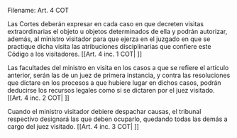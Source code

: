 Filename: Art. 4 COT

Las Cortes deberán expresar en cada caso en que decreten visitas extraordinarias el objeto u objetos determinados de ella y podrán autorizar, además, al ministro visitador para que ejerza en el juzgado en que se practique dicha visita las atribuciones disciplinarias que confiere este Código a los visitadores. [[Art. 4 inc. 1 COT| ]]

Las facultades del ministro en visita en los casos a que se refiere el artículo anterior, serán las de un juez de primera instancia, y contra las resoluciones que dictare en los procesos a que hubiere lugar en dichos casos, podrán deducirse los recursos legales como si se dictaren por el juez visitado. [[Art. 4 inc. 2 COT| ]]

Cuando el ministro visitador debiere despachar causas, el tribunal respectivo designará las que deben ocuparlo, quedando todas las demás a cargo del juez visitado. [[Art. 4 inc. 3 COT| ]]